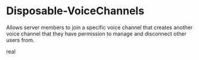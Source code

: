 # Disposable-VoiceChannels
Allows server members to join a specific voice channel that creates another voice channel that they have permission to manage and disconnect other users from.

real
